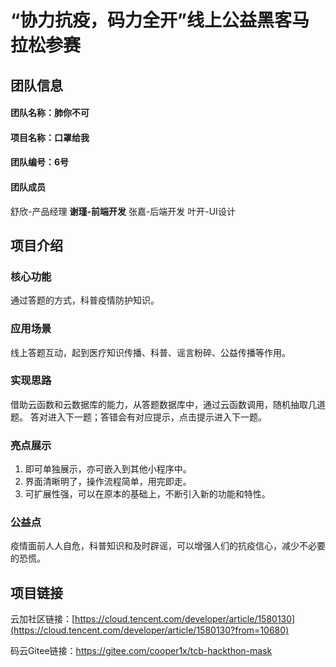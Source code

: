 # “协力抗疫，码力全开”线上公益黑客马拉松参赛

## 团队信息
#### 团队名称：肺你不可

#### 项目名称：口罩给我

#### 团队编号：6号

#### 团队成员

舒欣-产品经理
**谢瑾-前端开发**
张嘉-后端开发
叶开-UI设计

## 项目介绍
#### 

### 核心功能

通过答题的方式，科普疫情防护知识。

### 应用场景
线上答题互动，起到医疗知识传播、科普、谣言粉碎、公益传播等作用。

### 实现思路
借助云函数和云数据库的能力，从答题数据库中，通过云函数调用，随机抽取几道题。
答对进入下一题；答错会有对应提示，点击提示进入下一题。

### 亮点展示
1. 即可单独展示，亦可嵌入到其他小程序中。
2. 界面清晰明了，操作流程简单，用完即走。
3. 可扩展性强，可以在原本的基础上，不断引入新的功能和特性。

### 公益点
疫情面前人人自危，科普知识和及时辟谣，可以增强人们的抗疫信心，减少不必要的恐慌。

## 项目链接

云加社区链接：[https://cloud.tencent.com/developer/article/1580130](https://cloud.tencent.com/developer/article/1580130?from=10680)

码云Gitee链接：https://gitee.com/cooper1x/tcb-hackthon-mask